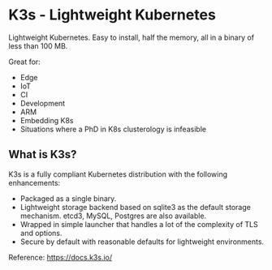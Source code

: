 # K3s - Lightweight Kubernetes

Lightweight Kubernetes. Easy to install, half the memory, all in a binary of less than 100 MB.

Great for:

- Edge
- IoT
- CI
- Development
- ARM
- Embedding K8s
- Situations where a PhD in K8s clusterology is infeasible

## What is K3s?

K3s is a fully compliant Kubernetes distribution with the following enhancements:
- Packaged as a single binary.
- Lightweight storage backend based on sqlite3 as the default storage mechanism. etcd3, MySQL, Postgres are also available.
- Wrapped in simple launcher that handles a lot of the complexity of TLS and options.
- Secure by default with reasonable defaults for lightweight environments.

Reference: https://docs.k3s.io/